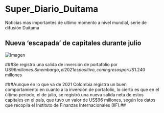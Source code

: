 # Super_Diario_Duitama
Noticias mas importantes de ultimo momento a nivel mundial, serie de difusión Duitama

## **Nueva ‘escapada’ de capitales durante julio**


![Imagen](https://www.portafolio.co/files/article_multimedia/uploads/2016/02/08/56b8a03d26ea4.jpeg)


###Se registró una salida de inversión de portafolio por US$96 millones. Sin embargo, el 2021 es positivo, con ingresos por US$1.240 millones


###Aunque en lo que va de 2021 Colombia registra un buen comportamiento en cuanto a la inversión de portafolio, lo cierto es que en el último periodo, el de julio, se registró una nueva salida neta de estos capitales en el país, que tuvo un valor de US$96 millones, según los datos que recopila el Instituto de Finanzas Internacionales (IIF).##

